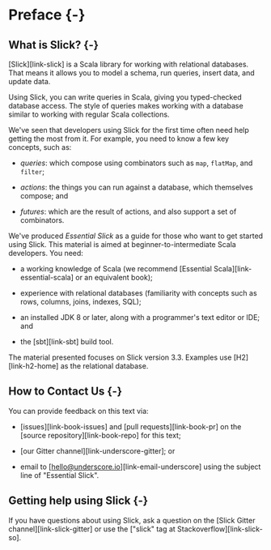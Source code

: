 # Preface {-}

## What is Slick? {-}

[Slick][link-slick] is a Scala library for working with relational databases.
That means it allows you to model a schema, run queries, insert data, and update data.

Using Slick, you can write queries in Scala, giving you typed-checked database access.
The style of queries makes working with a database similar to working with regular Scala collections.

We've seen that developers using Slick for the first time often need help getting the most from it.
For example, you need to know a few key concepts, such as:

- _queries_: which compose using combinators such as `map`, `flatMap`, and `filter`;

- _actions_: the things you can run against a database, which themselves compose; and

- _futures_: which are the result of actions, and also support a set of combinators.

We've produced _Essential Slick_ as a guide for those who want to get started using Slick.
This material is aimed at beginner-to-intermediate Scala developers. You need:

* a working knowledge of Scala
  (we recommend [Essential Scala][link-essential-scala] or an equivalent book);

* experience with relational databases
  (familiarity with concepts such as rows, columns, joins, indexes, SQL);

* an installed JDK 8 or later, along with a programmer's text editor or IDE; and

* the [sbt][link-sbt] build tool.

The material presented focuses on Slick version 3.3. Examples use [H2][link-h2-home] as the relational database.

## How to Contact Us {-}

You can provide feedback on this text via:

* [issues][link-book-issues] and [pull requests][link-book-pr] on the [source repository][link-book-repo] for this text;

* [our Gitter channel][link-underscore-gitter]; or

* email to [hello@underscore.io][link-email-underscore] using the subject line of "Essential Slick".

## Getting help using Slick {-}

If you have questions about using Slick, ask a question on the [Slick Gitter channel][link-slick-gitter] or use the ["slick" tag at Stackoverflow][link-slick-so].


